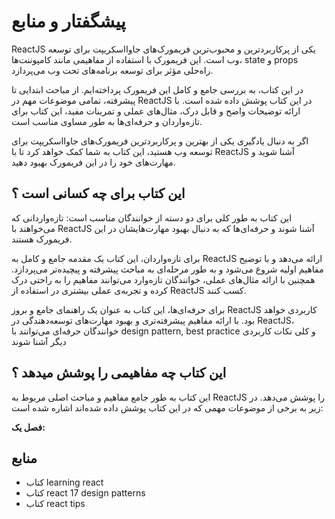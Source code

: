 # پیشگفتار و منابع

ReactJS یکی از پرکاربردترین و محبوب‌ترین فریمورک‌های جاوااسکریپت برای توسعه وب است. این فریمورک با استفاده از مفاهیمی مانند کامپوننت‌ها، state و props  راه‌حلی مؤثر برای توسعه برنامه‌های تحت وب می‌پردازد.

در این کتاب، به بررسی جامع و کامل این فریمورک پرداخته‌ایم. از مباحث ابتدایی تا پیشرفته، تمامی موضوعات مهم در ReactJS در این کتاب پوشش داده شده است. با ارائه توضیحات واضح و قابل درک، مثال‌های عملی و تمرینات مفید، این کتاب برای تازه‌واردان و حرفه‌ای‌ها به طور مساوی مناسب است.

اگر به دنبال یادگیری یکی از بهترین و پرکاربردترین فریمورک‌های جاوااسکریپت برای توسعه وب هستید، این کتاب به شما کمک خواهد کرد تا با ReactJS آشنا شوید و مهارت‌های خود را در این فریمورک بهبود دهید.

## این کتاب برای چه کسانی است ؟

این کتاب به طور کلی برای دو دسته از خوانندگان مناسب است: تازه‌واردانی که می‌خواهند با ReactJS آشنا شوند و حرفه‌ای‌ها که به دنبال بهبود مهارت‌هایشان در این فریمورک هستند.

برای تازه‌واردان، این کتاب یک مقدمه جامع و کامل به ReactJS ارائه می‌دهد و با توضیح مفاهیم اولیه شروع می‌شود و به طور مرحله‌ای به مباحث پیشرفته و پیچیده‌تر می‌پردازد. همچنین با ارائه مثال‌های عملی، خوانندگان تازه‌وارد می‌توانند مفاهیم را به راحتی درک کرده و تجربه‌ی عملی بیشتری در استفاده از ReactJS کسب کنند.

برای حرفه‌ای‌ها، این کتاب به عنوان یک راهنمای جامع و بروز ReactJS کاربردی خواهد بود. با ارائه مفاهیم پیشرفته‌تری و بهبود مهارت‌های توسعه‌دهندگی در ReactJS، خوانندگان حرفه‌ای می‌توانند با design pattern, best practice و کلی نکات کاربردی دیگر آشنا شوند



## این کتاب چه مفاهیمی را پوشش میدهد ؟

این کتاب به طور جامع مفاهیم و مباحث اصلی مربوط به ReactJS را پوشش می‌دهد. در زیر به برخی از موضوعات مهمی که در این کتاب پوشش داده شده‌اند اشاره شده است:

**فصل یک:**

## منابع

- کتاب learning react 
- کتاب react 17 design patterns
- کتاب react tips

